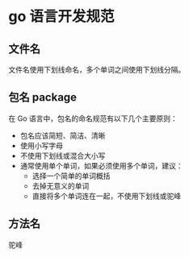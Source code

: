 



# go 语言开发规范

## 文件名

文件名使用下划线命名，多个单词之间使用下划线分隔。


## 包名 package


在 Go 语言中，包名的命名规范有以下几个主要原则：

- 包名应该简短、简洁、清晰
- 使用小写字母
- 不使用下划线或混合大小写
- 通常使用单个单词，如果必须使用多个单词，建议：
  - 选择一个简单的单词概括
  - 去掉无意义的单词
  - 直接将多个单词连在一起，不使用下划线或驼峰

## 方法名 

驼峰
